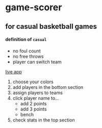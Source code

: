 # game-scorer

## for casual basketball games

#### definition of `casual`

- no foul count
- no free throws
- player can switch team

[live app](https://rawgit.com/princemaple/game-scorer/master/index.html)

1. choose your colors
1. add players in the bottom section
1. assign players to teams
1. click player name to...
    - add 2 points
    - add 3 points
    - bench
1. check stats in the top section
